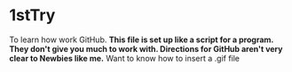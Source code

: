 # 1stTry
To learn how work GitHub.
<b> This file is set up like a script for a program. They don't give you much to work with. Directions for GitHub aren't very clear to Newbies like me.</b>
Want to know how to insert a .gif file
